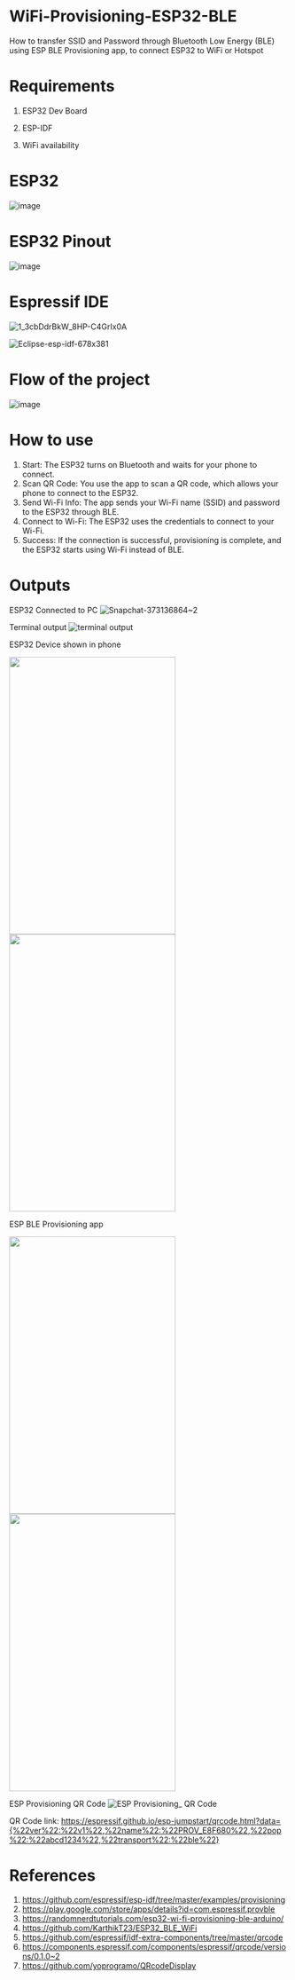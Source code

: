 # WiFi-Provisioning-ESP32-BLE
How to transfer SSID and Password through Bluetooth Low Energy (BLE) using ESP BLE Provisioning app, to connect ESP32 to WiFi or Hotspot  


# Requirements
1) ESP32 Dev Board 

2) ESP-IDF 

3) WiFi availability

# ESP32
![image](https://github.com/KarthikT23/ESP32-Temperature-Humidity-monitoring-system/assets/119528503/c026872d-9985-4b06-a982-0cc67a0ab8a0)

# ESP32 Pinout
![image](https://github.com/KarthikT23/ESP32-Temperature-Humidity-monitoring-system/assets/119528503/2f566421-0116-48fc-9296-51627fb8fd5c)


# Espressif IDE
![1_3cbDdrBkW_8HP-C4GrIx0A](https://github.com/user-attachments/assets/0614f1a3-385f-44cc-bfe4-ea1bac3d2479)

![Eclipse-esp-idf-678x381](https://github.com/user-attachments/assets/3643d729-5e04-4e0f-b333-bca2166b9532)

# Flow of the project
![image](https://github.com/user-attachments/assets/2c5e57da-15f8-47c1-8381-76a47df85a28)








# How to use
1) Start: The ESP32 turns on Bluetooth and waits for your phone to connect.
2) Scan QR Code: You use the app to scan a QR code, which allows your phone to connect to the ESP32.
3) Send Wi-Fi Info: The app sends your Wi-Fi name (SSID) and password to the ESP32 through BLE.
4) Connect to Wi-Fi: The ESP32 uses the credentials to connect to your Wi-Fi.
5) Success: If the connection is successful, provisioning is complete, and the ESP32 starts using Wi-Fi instead of BLE.


# Outputs
ESP32 Connected to PC
![Snapchat-373136864~2](https://github.com/user-attachments/assets/d1e50b50-914c-451b-93de-64b113ddd6e3)


Terminal output
![terminal output](https://github.com/user-attachments/assets/11a88f34-d49d-4948-b712-928fa2a46db3)

ESP32 Device shown in phone

<img src = "https://github.com/user-attachments/assets/186a690e-75b6-44f7-8aff-92e9cb0b5bdb" width = "300" height = "500">

<img src = "https://github.com/user-attachments/assets/3fd6f079-a917-4143-96c5-821fbaade461" width = "300" height = "500">









ESP BLE Provisioning app





<img src = "https://github.com/user-attachments/assets/e3c071a9-c965-4a0a-83b9-727e8cdadadd" width = "300" height = "500">
<img src = "https://github.com/user-attachments/assets/585a6087-71b8-4f9a-8e85-f20040b9e5eb" width = "300" height = "500">



ESP Provisioning QR Code
![ESP Provisioning_ QR Code](https://github.com/user-attachments/assets/155ca534-6b70-40b0-aad2-526a727a0768)




QR Code link: https://espressif.github.io/esp-jumpstart/qrcode.html?data={%22ver%22:%22v1%22,%22name%22:%22PROV_E8F680%22,%22pop%22:%22abcd1234%22,%22transport%22:%22ble%22}

# References
1) https://github.com/espressif/esp-idf/tree/master/examples/provisioning
2) https://play.google.com/store/apps/details?id=com.espressif.provble
3) https://randomnerdtutorials.com/esp32-wi-fi-provisioning-ble-arduino/
4) https://github.com/KarthikT23/ESP32_BLE_WiFi
5) https://github.com/espressif/idf-extra-components/tree/master/qrcode
6) https://components.espressif.com/components/espressif/qrcode/versions/0.1.0~2
7) https://github.com/yoprogramo/QRcodeDisplay


